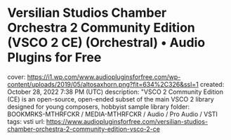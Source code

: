 # Versilian Studios Chamber Orchestra 2 Community Edition (VSCO 2 CE) (Orchestral) • Audio Plugins for Free

cover: https://i1.wp.com/www.audiopluginsforfree.com/wp-content/uploads/2019/05/altosaxhorn.png?fit=634%2C326&ssl=1
created: October 28, 2022 7:38 PM (UTC)
description: "VSCO 2 Community Edition (CE) is an open-source, open-ended subset of the main VSCO 2 library designed for young composers, hobbyist sample library
folder: BOOKMRKS-MTHRFCKR / MEDIA-MTHRFCKR / Audio / Pro Audio / VSTI
tags: vsti
url: https://www.audiopluginsforfree.com/versilian-studios-chamber-orchestra-2-community-edition-vsco-2-ce